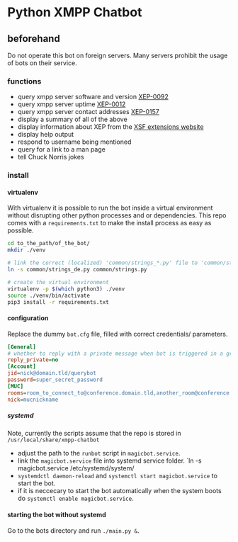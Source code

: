 # Python XMPP Chatbot

## beforehand
Do not operate this bot on foreign servers. Many servers prohibit the usage of bots on their service.

### functions
- query xmpp server software and version [XEP-0092](https://xmpp.org/extensions/xep-0092.html)
- query xmpp server uptime [XEP-0012](https://xmpp.org/extensions/xep-0012.html)
- query xmpp server contact addresses [XEP-0157](https://xmpp.org/extensions/xep-0157.html)
- display a summary of all of the above
- display information about XEP from the [XSF extensions website](https://xmpp.org/extensions/)
- display help output
- respond to username being mentioned
- query for a link to a man page
- tell Chuck Norris jokes

### install
#### virtualenv
With virtualenv it is possible to run the bot inside a virtual environment without disrupting other python processes
 and or dependencies. This repo comes with a `requirements.txt` to make the install process as easy as possible.
 ````bash
cd to_the_path/of_the_bot/
mkdir ./venv

# link the correct (localized) 'common/strings_*.py' file to 'common/strings.py'
ln -s common/strings_de.py common/strings.py

# create the virtual environment
virtualenv -p $(which python3) ./venv
source ./venv/bin/activate
pip3 install -r requirements.txt
````

#### configuration
Replace the dummy `bot.cfg` file, filled with correct credentials/ parameters.
````cfg
[General]
# whether to reply with a private message when bot is triggered in a group chat yes|no
reply_private=no
[Account]
jid=nick@domain.tld/querybot
password=super_secret_password
[MUC]
rooms=room_to_connect_to@conference.domain.tld,another_room@conference.domain.tld
nick=mucnickname
````
##### systemd
Note, currently the scripts assume that the repo is stored in `/usr/local/share/xmpp-chatbot`

- adjust the path to the `runbot` script in `magicbot.service`.
- link the `magicbot.service` file into systemd service folder.  `ln -s magicbot.service /etc/systemd/system/
- `systemdctl daemon-reload` and `systemctl start magicbot.service` to start the bot.
- if it is neccecary to start the bot automatically when the system boots do `systemctl enable magicbot.service`.

#### starting the bot without systemd
Go to the bots directory and run `./main.py &`.
